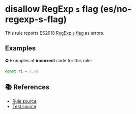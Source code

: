 # disallow RegExp `s` flag (es/no-regexp-s-flag)

This rule reports ES2018 [RegExp `s` flag](https://github.com/tc39/proposal-regexp-dotall-flag#readme) as errors.

## Examples

⛔ Examples of **incorrect** code for this rule:

```js
const r1 = /./s
```

## 📚 References

- [Rule source](https://github.com/mysticatea/eslint-plugin-es/blob/v1.2.0/lib/rules/no-regexp-s-flag.js)
- [Test source](https://github.com/mysticatea/eslint-plugin-es/blob/v1.2.0/tests/lib/rules/no-regexp-s-flag.js)
